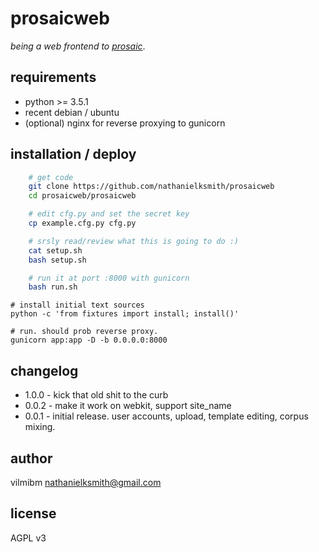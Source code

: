 # prosaicweb

_being a web frontend to [prosaic](https://github.com/nathanielksmith/prosaic)_.

## requirements

* python >= 3.5.1
* recent debian / ubuntu
* (optional) nginx for reverse proxying to gunicorn

## installation / deploy

```bash
    # get code
    git clone https://github.com/nathanielksmith/prosaicweb
    cd prosaicweb/prosaicweb

    # edit cfg.py and set the secret key
    cp example.cfg.py cfg.py

    # srsly read/review what this is going to do :)
    cat setup.sh
    bash setup.sh

    # run it at port :8000 with gunicorn
    bash run.sh

```

    # install initial text sources
    python -c 'from fixtures import install; install()'

    # run. should prob reverse proxy.
    gunicorn app:app -D -b 0.0.0.0:8000

## changelog

* 1.0.0 - kick that old shit to the curb
* 0.0.2 - make it work on webkit, support site_name
* 0.0.1 - initial release. user accounts, upload, template editing, corpus mixing.

## author

vilmibm <nathanielksmith@gmail.com>

## license

AGPL v3
